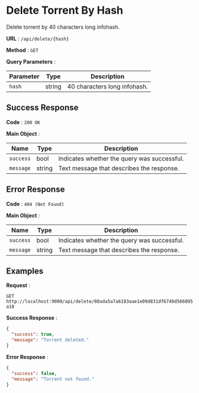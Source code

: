 # Delete Torrent By Hash

Delete torrent by 40 characters long infohash.

**URL** : `/api/delete/{hash}`

**Method** : `GET`

**Query Parameters** :

| Parameter | Type   | Description                  |
| --------- | ------ | ---------------------------- |
| `hash`    | string | 40 characters long infohash. |

## Success Response

**Code** : `200 OK`

**Main Object** :

| Name      | Type   | Description                                 |
| --------- | ------ | ------------------------------------------- |
| `success` | bool   | Indicates whether the query was successful. |
| `message` | string | Text message that describes the response.   |

## Error Response

**Code** : `404 (Not Found)`

**Main Object** :

| Name      | Type   | Description                                 |
| --------- | ------ | ------------------------------------------- |
| `success` | bool   | Indicates whether the query was successful. |
| `message` | string | Text message that describes the response.   |

## Examples

**Request** :

`GET http://localhost:9000/api/delete/08ada5a7a6183aae1e09d831df6748d566095a10`

**Success Response** :

```json
{
  "success": true,
  "message": "Torrent deleted."
}
```

**Error Response** :

```json
{
  "success": false,
  "message": "Torrent not found."
}
```
